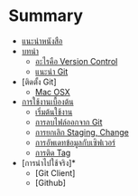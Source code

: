 # Summary

* [แนะนำหนังสือ](README.md)
* [บทนำ](section/intro.md)
	* [อะไรคือ Version Control](section/intro/vcs.md)
	* [แนะนำ Git](section/intro/whatisgit.md)
* [ติดตั้ง Git]
    * [Mac OSX](section/setup/osx.md)
* [การใช้งานเบื้องต้น](section/basics.md)
    * [เริ่มต้นใช้งาน](section/basics/getting-started.md)
    * [การลบไฟล์ออกจาก Git](section/basics/removing.md)
    * [การยกเลิก Staging, Change](section/basics/undoing.md)
    * [การอัพเดทข้อมูลกับเซิฟเวอร์](section/basics/synchonization.md)
    * [การติด Tag](section/basics/tagging.md)
* [การนำไปใช้จริง]* 
	* [Git Client]
	* [Github]
